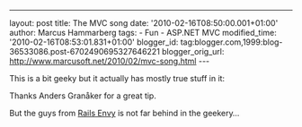 ---
layout: post
title: The MVC song
date: '2010-02-16T08:50:00.001+01:00'
author: Marcus Hammarberg
tags: - Fun -
ASP.NET MVC
modified_time: '2010-02-16T08:53:01.831+01:00'
blogger_id: tag:blogger.com,1999:blog-36533086.post-6702490695327646221
blogger_orig_url: http://www.marcusoft.net/2010/02/mvc-song.html ---

This is a bit geeky but it actually has mostly true stuff in it:

Thanks Anders Granåker for a great tip.

But the guys from
<a href="http://railsenvy.com/" target="_blank">Rails Envy</a> is not
far behind in the geekery…
